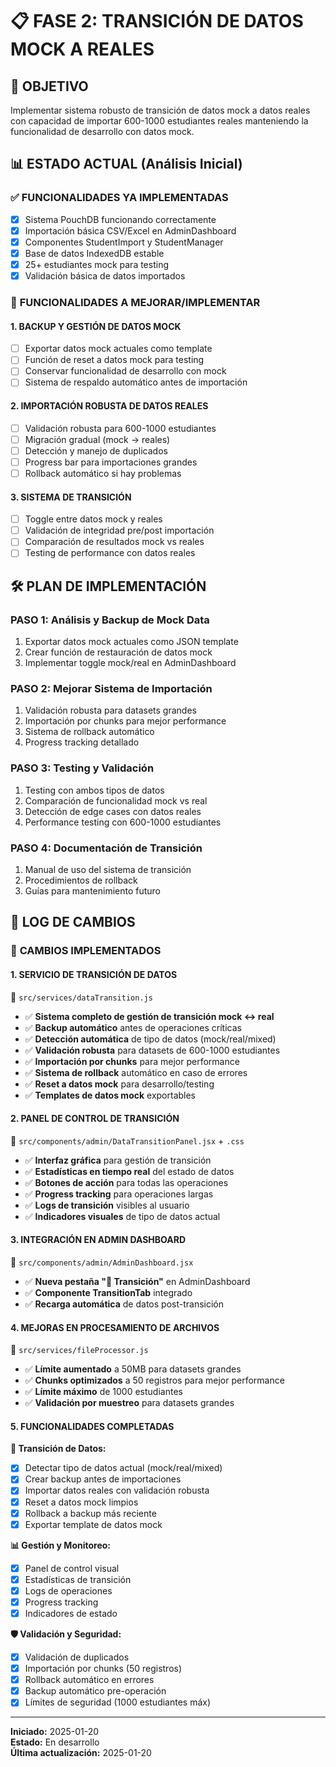 # 📋 FASE 2: TRANSICIÓN DE DATOS MOCK A REALES

## 🎯 OBJETIVO
Implementar sistema robusto de transición de datos mock a datos reales con capacidad de importar 600-1000 estudiantes reales manteniendo la funcionalidad de desarrollo con datos mock.

## 📊 ESTADO ACTUAL (Análisis Inicial)

### ✅ **FUNCIONALIDADES YA IMPLEMENTADAS**
- [x] Sistema PouchDB funcionando correctamente
- [x] Importación básica CSV/Excel en AdminDashboard
- [x] Componentes StudentImport y StudentManager
- [x] Base de datos IndexedDB estable
- [x] 25+ estudiantes mock para testing
- [x] Validación básica de datos importados

### 🔄 **FUNCIONALIDADES A MEJORAR/IMPLEMENTAR**

#### 1. **BACKUP Y GESTIÓN DE DATOS MOCK**
- [ ] Exportar datos mock actuales como template
- [ ] Función de reset a datos mock para testing
- [ ] Conservar funcionalidad de desarrollo con mock
- [ ] Sistema de respaldo automático antes de importación

#### 2. **IMPORTACIÓN ROBUSTA DE DATOS REALES**
- [ ] Validación robusta para 600-1000 estudiantes
- [ ] Migración gradual (mock → reales)
- [ ] Detección y manejo de duplicados
- [ ] Progress bar para importaciones grandes
- [ ] Rollback automático si hay problemas

#### 3. **SISTEMA DE TRANSICIÓN**
- [ ] Toggle entre datos mock y reales
- [ ] Validación de integridad pre/post importación
- [ ] Comparación de resultados mock vs reales
- [ ] Testing de performance con datos reales

## 🛠️ PLAN DE IMPLEMENTACIÓN

### **PASO 1: Análisis y Backup de Mock Data**
1. Exportar datos mock actuales como JSON template
2. Crear función de restauración de datos mock
3. Implementar toggle mock/real en AdminDashboard

### **PASO 2: Mejorar Sistema de Importación**
1. Validación robusta para datasets grandes
2. Importación por chunks para mejor performance
3. Sistema de rollback automático
4. Progress tracking detallado

### **PASO 3: Testing y Validación**
1. Testing con ambos tipos de datos
2. Comparación de funcionalidad mock vs real
3. Detección de edge cases con datos reales
4. Performance testing con 600-1000 estudiantes

### **PASO 4: Documentación de Transición**
1. Manual de uso del sistema de transición
2. Procedimientos de rollback
3. Guías para mantenimiento futuro

## 📝 LOG DE CAMBIOS

### 🔵 **CAMBIOS IMPLEMENTADOS**

#### **1. SERVICIO DE TRANSICIÓN DE DATOS** 
📁 `src/services/dataTransition.js`
- ✅ **Sistema completo de gestión de transición mock ↔ real**
- ✅ **Backup automático** antes de operaciones críticas
- ✅ **Detección automática** de tipo de datos (mock/real/mixed)
- ✅ **Validación robusta** para datasets de 600-1000 estudiantes
- ✅ **Importación por chunks** para mejor performance
- ✅ **Sistema de rollback** automático en caso de errores
- ✅ **Reset a datos mock** para desarrollo/testing
- ✅ **Templates de datos mock** exportables

#### **2. PANEL DE CONTROL DE TRANSICIÓN**
📁 `src/components/admin/DataTransitionPanel.jsx` + `.css`
- ✅ **Interfaz gráfica** para gestión de transición
- ✅ **Estadísticas en tiempo real** del estado de datos
- ✅ **Botones de acción** para todas las operaciones
- ✅ **Progress tracking** para operaciones largas
- ✅ **Logs de transición** visibles al usuario
- ✅ **Indicadores visuales** de tipo de datos actual

#### **3. INTEGRACIÓN EN ADMIN DASHBOARD**
📁 `src/components/admin/AdminDashboard.jsx`
- ✅ **Nueva pestaña "🔄 Transición"** en AdminDashboard
- ✅ **Componente TransitionTab** integrado
- ✅ **Recarga automática** de datos post-transición

#### **4. MEJORAS EN PROCESAMIENTO DE ARCHIVOS**
📁 `src/services/fileProcessor.js`
- ✅ **Límite aumentado** a 50MB para datasets grandes
- ✅ **Chunks optimizados** a 50 registros para mejor performance
- ✅ **Límite máximo** de 1000 estudiantes
- ✅ **Validación por muestreo** para datasets grandes

#### **5. FUNCIONALIDADES COMPLETADAS**

**🔄 Transición de Datos:**
- [x] Detectar tipo de datos actual (mock/real/mixed)
- [x] Crear backup antes de importaciones
- [x] Importar datos reales con validación robusta
- [x] Reset a datos mock limpios
- [x] Rollback a backup más reciente
- [x] Exportar template de datos mock

**📊 Gestión y Monitoreo:**
- [x] Panel de control visual
- [x] Estadísticas de transición
- [x] Logs de operaciones
- [x] Progress tracking
- [x] Indicadores de estado

**🛡️ Validación y Seguridad:**
- [x] Validación de duplicados
- [x] Importación por chunks (50 registros)
- [x] Rollback automático en errores
- [x] Backup automático pre-operación
- [x] Límites de seguridad (1000 estudiantes máx)

---

**Iniciado:** 2025-01-20  
**Estado:** En desarrollo  
**Última actualización:** 2025-01-20